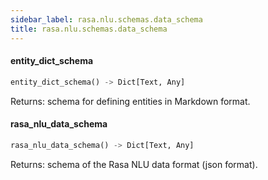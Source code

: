```yaml
---
sidebar_label: rasa.nlu.schemas.data_schema
title: rasa.nlu.schemas.data_schema
---
```

#### entity\_dict\_schema

```python
entity_dict_schema() -> Dict[Text, Any]
```

Returns: schema for defining entities in Markdown format.

#### rasa\_nlu\_data\_schema

```python
rasa_nlu_data_schema() -> Dict[Text, Any]
```

Returns: schema of the Rasa NLU data format (json format).


